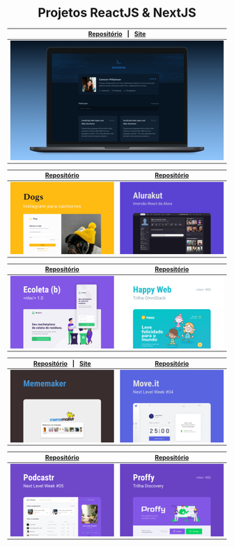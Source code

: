 <h1 align="center">Projetos ReactJS & NextJS</h1> 

<div align="center">

  <table border="0" cellspacing="0" cellpadding="0">
    <thead>
      <tr>
        <th>
          <strong><a href="https://github.com/joaom00/github-blog">Repositório</a></strong>
          &nbsp;&nbsp;|&nbsp;&nbsp;
          <strong><a href="https://github-blog-fawn.vercel.app/">Site</a></strong>
        </th>
      </tr>
    </thead>
    <tbody>
      <tr>
        <td>
            <img
              alt="Projeto GitHub Blog"
              src="./.github/github-blog.jpg"
            />
        </td>
      </tr>
    </tbody>
  </table>

  <table border="0" cellspacing="0" cellpadding="0">
    <thead>
      <tr>
        <th>
          <strong><a href="https://github.com/joaom00/dogs">Repositório</a></strong>
        </th>
        <th>
          <strong><a href="https://github.com/joaom00/alurakut">Repositório</a></strong>
        </th>
      </tr>
    </thead>
    <tbody>
      <tr>
        <td>
            <img
              alt="Projeto Dogs"
              src="./.github/dogs.jpg"
            />
        </td>
        <td>
            <img
              alt="Projeto Alurakut"
              src="./.github/alurakut.jpg"
            />
        </td>
      </tr>
    </tbody>
  </table>

  <table border="0" cellspacing="0" cellpadding="0">
    <thead>
      <tr>
        <th>
          <strong><a href="https://github.com/joaom00/ecoleta">Repositório</a></strong>
        </th>
        <th>
          <strong><a href="https://github.com/joaom00/happy">Repositório</a></strong>
        </th>
      </tr>
    </thead>
    <tbody>
      <tr>
        <td>
            <img
              alt="Projeto Ecoleta"
              src="./.github/ecoleta.jpg"
            />
        </td>
        <td>
            <img
              alt="Projeto Happy"
              src="./.github/happy.jpg"
            />
        </td>
      </tr>
    </tbody>
  </table>

  <table border="0" cellspacing="0" cellpadding="0">
    <thead>
      <tr>
        <th>
          <strong><a href="https://github.com/joaom00/mememaker">Repositório</a></strong>
          &nbsp;&nbsp;|&nbsp;&nbsp;
          <strong><a href="https://mememaker-mu.vercel.app/">Site</a></strong>
        </th>
        <th>
          <strong><a href="https://github.com/joaom00/moveit-react">Repositório</a></strong>
        </th>
      </tr>
    </thead>
    <tbody>
      <tr>
        <td>
            <img
              alt="Projeto Mememaker"
              src="./.github/mememaker.jpg"
            />
        </td>
        <td>
            <img
              alt="Projeto MoveIt"
              src="./.github/moveit.jpg"
            />
        </td>
      </tr>
    </tbody>
  </table>

  <table border="0" cellspacing="0" cellpadding="0">
    <thead>
      <tr>
        <th>
          <strong><a href="https://github.com/joaom00/podcastr">Repositório</a></strong>
        </th>
        <th>
          <strong><a href="https://github.com/joaom00/proffy">Repositório</a></strong>
        </th>
      </tr>
    </thead>
    <tbody>
      <tr>
        <td>
            <img
              alt="Projeto Podcastr"
              src="./.github/podcastr.jpg"
            />
        </td>
        <td>
            <img
              alt="Projeto Proffy"
              src="./.github/proffy.jpg"
            />
        </td>
      </tr>
    </tbody>
  </table>
</div>
